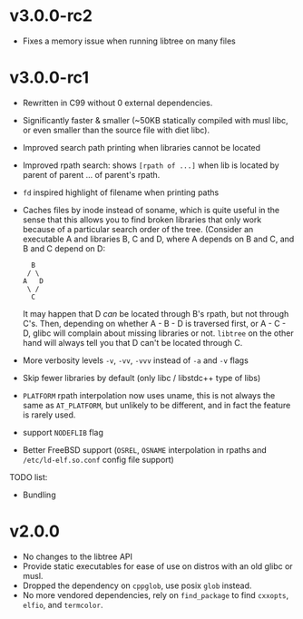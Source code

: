 # v3.0.0-rc2
- Fixes a memory issue when running libtree on many files

# v3.0.0-rc1
- Rewritten in C99 without 0 external dependencies.
- Significantly faster & smaller (~50KB statically compiled with musl libc, or
  even smaller than the source file with diet libc).
- Improved search path printing when libraries cannot be located
- Improved rpath search: shows `[rpath of ...]` when lib is located by parent
  of parent ... of parent's rpath.
- `fd` inspired highlight of filename when printing paths
- Caches files by inode instead of soname, which is quite useful in the sense
  that this allows you to find broken libraries that only work because of a
  particular search order of the tree. (Consider an executable A and libraries
  B, C and D, where A depends on B and C, and B and C depend on D:
  
  ```
    B
   / \
  A   D
   \ /
    C
  ```

  It may happen that D *can* be located through B's rpath, but not through C's.
  Then, depending on whether A - B - D is traversed first, or A - C - D, glibc
  will complain about missing libraries or not. `libtree` on the other hand
  will always tell you that D can't be located through C.
- More verbosity levels `-v`, `-vv`, `-vvv` instead of `-a` and `-v` flags
- Skip fewer libraries by default (only libc / libstdc++ type of libs)
- `PLATFORM` rpath interpolation now uses uname, this is not always the same as
  `AT_PLATFORM`, but unlikely to be different, and in fact the feature is
  rarely used.
- support `NODEFLIB` flag
- Better FreeBSD support (`OSREL`, `OSNAME` interpolation in rpaths and
  `/etc/ld-elf.so.conf` config file support)

TODO list:
- Bundling

# v2.0.0

- No changes to the libtree API
- Provide static executables for ease of use on distros with an old glibc or
  musl.
- Dropped the dependency on `cppglob`, use posix `glob` instead.
- No more vendored dependencies, rely on `find_package` to find `cxxopts`,
  `elfio`, and `termcolor`.
